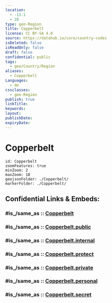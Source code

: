 ```yaml
---
location:
  - -13.1
  - 28
type: geo-Region
title: Copperbelt
license: CC BY-SA 4.0
source: https://datahub.io/core/country-codes
isDeleted: false
isReadOnly: false
draft: false
confidential: public
tags:
  - geo/Country/Region
aliases:
  - Copperbelt
Languages:
  - de
cssclasses:
  - geo-Region
publish: true
linkTitle:
keywords:
layout:
publishDate:
expiryDate:
---
```


# Copperbelt

```leaflet
id: Copperbelt
zoomFeatures: true 
minZoom: 2 
maxZoom: 18
geojsonFolder: ./Copperbelt/
markerFolder: ./Copperbelt/
```


## Confidential Links & Embeds: 

### #is_/same_as :: [Copperbelt](/_Standards/Earth/Continent/Africa/Africa~Central/Zambia/Provinces~Zambia/Copperbelt.md) 

### #is_/same_as :: [Copperbelt.public](/_public/Earth/Continent/Africa/Africa~Central/Zambia/Provinces~Zambia/Copperbelt.public.md) 

### #is_/same_as :: [Copperbelt.internal](/_internal/Earth/Continent/Africa/Africa~Central/Zambia/Provinces~Zambia/Copperbelt.internal.md) 

### #is_/same_as :: [Copperbelt.protect](/_protect/Earth/Continent/Africa/Africa~Central/Zambia/Provinces~Zambia/Copperbelt.protect.md) 

### #is_/same_as :: [Copperbelt.private](/_private/Earth/Continent/Africa/Africa~Central/Zambia/Provinces~Zambia/Copperbelt.private.md) 

### #is_/same_as :: [Copperbelt.personal](/_personal/Earth/Continent/Africa/Africa~Central/Zambia/Provinces~Zambia/Copperbelt.personal.md) 

### #is_/same_as :: [Copperbelt.secret](/_secret/Earth/Continent/Africa/Africa~Central/Zambia/Provinces~Zambia/Copperbelt.secret.md)

